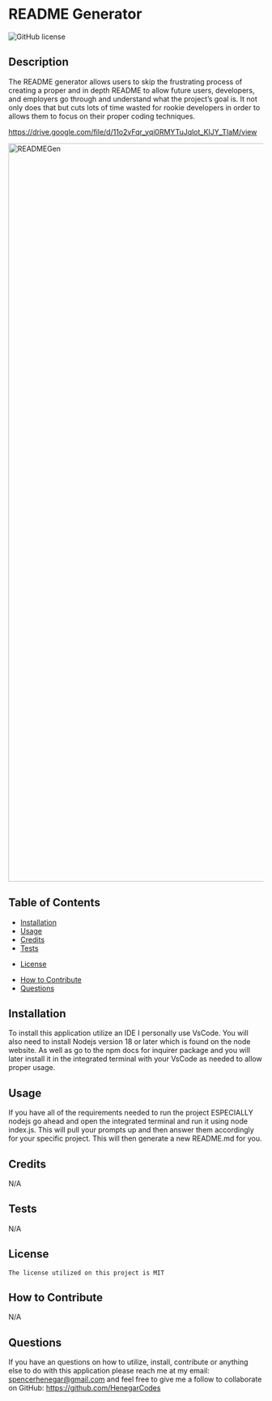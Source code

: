 # README Generator
  ![GitHub license](https://img.shields.io/badge/MIT-blue.svg)

## Description

The README generator allows users to skip the frustrating process of creating a proper and in depth README to allow future users, developers, and employers go through and understand what the project’s goal is. It not only does that but cuts lots of time wasted for rookie developers in order to allows them to focus on their proper coding techniques.


https://drive.google.com/file/d/11o2vFqr_yqi0RMYTuJqlot_KIJY_TIaM/view

<img width="1456" alt="READMEGen" src="https://github.com/HenegarCodes/README-Generator/assets/78831747/2666efae-0f72-4548-b0e2-4d6d9dfa9810">


## Table of Contents


- [Installation](#installation)
- [Usage](#usage)
- [Credits](#credits)
- [Tests](#tests)
* [License](#license)

- [How to Contribute](#contribute)
- [Questions](#questions)
## Installation

To install this application utilize an IDE I personally use VsCode. You will also need to install Nodejs version 18 or later which is found on the node website. As well as go to the npm docs for inquirer package and you will later install it in the integrated terminal with your VsCode as needed to allow proper usage.

## Usage

If you have all of the requirements needed to run the project ESPECIALLY nodejs go ahead and open the integrated terminal and run it using node index.js. This will pull your prompts up and then answer them accordingly for your specific project. This will then generate a new README.md for you.


## Credits

N/A

## Tests

N/A

## License
    
    The license utilized on this project is MIT
    

## How to Contribute

N/A

## Questions

If you have an questions on how to utilize, install, contribute or anything else to do with this application please reach me at my email: spencerhenegar@gmail.com
and feel free to give me a follow to collaborate on GitHub: https://github.com/HenegarCodes

